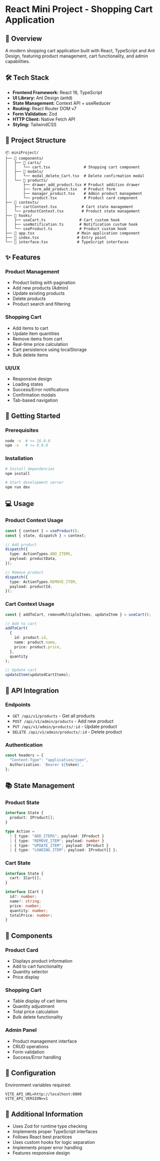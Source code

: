 # React Mini Project - Shopping Cart Application

## 📝 Overview

A modern shopping cart application built with React, TypeScript and Ant Design, featuring product management, cart functionality, and admin capabilities.

## 🛠️ Tech Stack

- **Frontend Framework:** React 18, TypeScript
- **UI Library:** Ant Design (antd)
- **State Management:** Context API + useReducer
- **Routing:** React Router DOM v7
- **Form Validation:** Zod
- **HTTP Client:** Native Fetch API
- **Styling:** TailwindCSS

## 📂 Project Structure

```
📦 miniProject/
├── 📂 components/
│   ├── 📂 carts/
│   │   └── cart.tsx               # Shopping cart component
│   ├── 📂 modals/
│   │   └── modal_delete_Cart.tsx  # Delete confirmation modal
│   └── 📂 products/
│       ├── drawer_add_product.tsx # Product addition drawer
│       ├── form_add_product.tsx   # Product form
│       ├── manager_product.tsx    # Admin product management
│       └── product.tsx            # Product card component
├── 📂 contexts/
│   ├── cartContext.tsx           # Cart state management
│   └── productContext.tsx        # Product state management
├── 📂 hooks/
│   ├── useCart.ts               # Cart custom hook
│   ├── useNotification.ts       # Notification custom hook
│   └── useProduct.ts            # Product custom hook
├── 📄 app.tsx                   # Main application component
├── 📄 index.tsx                 # Entry point
└── 📄 interface.tsx             # TypeScript interfaces
```

## ✨ Features

### Product Management

- Product listing with pagination
- Add new products (Admin)
- Update existing products
- Delete products
- Product search and filtering

### Shopping Cart

- Add items to cart
- Update item quantities
- Remove items from cart
- Real-time price calculation
- Cart persistence using localStorage
- Bulk delete items

### UI/UX

- Responsive design
- Loading states
- Success/Error notifications
- Confirmation modals
- Tab-based navigation

## 🚀 Getting Started

### Prerequisites

```bash
node -v  # >= 16.0.0
npm -v   # >= 8.0.0
```

### Installation

```bash
# Install dependencies
npm install

# Start development server
npm run dev
```

## 💻 Usage

### Product Context Usage

```typescript
const { context } = useProduct();
const { state, dispatch } = context;

// Add product
dispatch({
  type: ActionTypes.ADD_ITEMS,
  payload: productData,
});

// Remove product
dispatch({
  type: ActionTypes.REMOVE_ITEM,
  payload: productId,
});
```

### Cart Context Usage

```typescript
const { addToCart, removeMultipleItems, updateItem } = useCart();

// Add to cart
addToCart(
  {
    id: product.id,
    name: product.name,
    price: product.price,
  },
  quantity
);

// Update cart
updateItem(updatedCartItems);
```

## 🔑 API Integration

### Endpoints

- `GET /api/v1/products` - Get all products
- `POST /api/v1/admin/products` - Add new product
- `PUT /api/v1/admin/products/:id` - Update product
- `DELETE /api/v1/admin/products/:id` - Delete product

### Authentication

```typescript
const headers = {
  "Content-Type": "application/json",
  Authorization: `Bearer ${token}`,
};
```

## 📚 State Management

### Product State

```typescript
interface State {
  product: IProduct[];
}

type Action =
  | { type: "ADD_ITEMS"; payload: IProduct }
  | { type: "REMOVE_ITEM"; payload: number }
  | { type: "UPDATE_ITEM"; payload: IProduct }
  | { type: "LOADING_ITEM"; payload: IProduct[] };
```

### Cart State

```typescript
interface State {
  cart: ICart[];
}

interface ICart {
  id?: number;
  name?: string;
  price: number;
  quantity: number;
  totalPrice: number;
}
```

## 🎨 Components

### Product Card

- Displays product information
- Add to cart functionality
- Quantity selector
- Price display

### Shopping Cart

- Table display of cart items
- Quantity adjustment
- Total price calculation
- Bulk delete functionality

### Admin Panel

- Product management interface
- CRUD operations
- Form validation
- Success/Error handling

## 🔧 Configuration

Environment variables required:

```env
VITE_API_URL=http://localhost:8000
VITE_API_VERSION=v1
```

## 📖 Additional Information

- Uses Zod for runtime type checking
- Implements proper TypeScript interfaces
- Follows React best practices
- Uses custom hooks for logic separation
- Implements proper error handling
- Features responsive design
